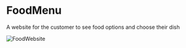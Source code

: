 # FoodMenu
A website for the customer to see food options and choose their dish

![FoodWebsite](https://user-images.githubusercontent.com/102544229/175930074-63c64e81-45b9-47e4-ae8a-16fd294e5388.jpg)

